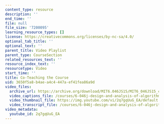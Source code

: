 ```yaml
---
content_type: resource
description: ''
end_time: ''
file: null
file_size: '7200095'
learning_resource_types: []
license: https://creativecommons.org/licenses/by-nc-sa/4.0/
optional_tab_title: ''
optional_text: ''
parent_title: Video Playlist
parent_type: CourseSection
related_resources_text: ''
resource_index_text: ''
resourcetype: Video
start_time: ''
title: Co-Teaching the Course
uid: 3650f5a8-b4ae-a4c4-447a-ef41fea86a9d
video_files:
  archive_url: https://archive.org/download/MIT6.046JS15/MIT6_046JS15_coteaching_300k.mp4
  video_captions_file: /courses/6-046j-design-and-analysis-of-algorithms-spring-2015/35ec296d202b5d378e15a1af80eea460_2q7gqUuG_EA.vtt
  video_thumbnail_file: https://img.youtube.com/vi/2q7gqUuG_EA/default.jpg
  video_transcript_file: /courses/6-046j-design-and-analysis-of-algorithms-spring-2015/382cd89bcc3583752f75763137371ab2_2q7gqUuG_EA.pdf
video_metadata:
  youtube_id: 2q7gqUuG_EA
---
```

